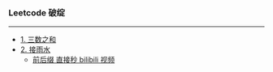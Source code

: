 ### Leetcode 破绽

----

- [1.  三数之和](https://leetcode.cn/problems/3sum/)
- [2. 接雨水](https://leetcode.cn/problems/trapping-rain-water/description/)
  - [前后缀 直接秒 bilibili 视频](https://www.bilibili.com/video/BV1Qg411q7ia/ )
